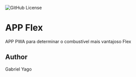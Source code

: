 ![GitHub License](https://img.shields.io/github/license/GabrielYago10/flexv2)

# APP Flex
APP PWA para determinar o combustível mais vantajoso Flex
## Author
Gabriel Yago 
